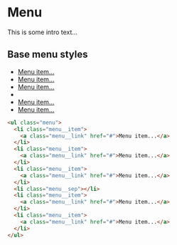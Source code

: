 # Menu

This is some intro text...

## Base menu styles

<ul class="menu">
  <li class="menu__item">
    <a class="menu__link" href="#">Menu item...</a>
  </li>
  <li class="menu__item">
    <a class="menu__link" href="#">Menu item...</a>
  </li>
  <li class="menu__item">
    <a class="menu__link" href="#">Menu item...</a>
  </li>
  <li class="menu__sep"></li>
  <li class="menu__item">
    <a class="menu__link" href="#">Menu item...</a>
  </li>
  <li class="menu__item">
    <a class="menu__link" href="#">Menu item...</a>
  </li>
</ul>

```html
<ul class="menu">
  <li class="menu__item">
    <a class="menu__link" href="#">Menu item...</a>
  </li>
  <li class="menu__item">
    <a class="menu__link" href="#">Menu item...</a>
  </li>
  <li class="menu__item">
    <a class="menu__link" href="#">Menu item...</a>
  </li>
  <li class="menu__sep"></li>
  <li class="menu__item">
    <a class="menu__link" href="#">Menu item...</a>
  </li>
  <li class="menu__item">
    <a class="menu__link" href="#">Menu item...</a>
  </li>
</ul>
```
